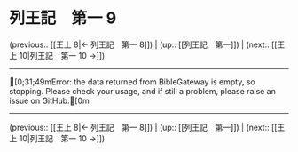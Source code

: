# 列王記　第一 9

(previous:: [[王上 8|← 列王記　第一 8]]) | (up:: [[列王記　第一]]) | (next:: [[王上 10|列王記　第一 10 →]])

***
[0;31;49mError: the data returned from BibleGateway is empty, so stopping. Please check your usage, and if still a problem, please raise an issue on GitHub.[0m

***

(previous:: [[王上 8|← 列王記　第一 8]]) | (up:: [[列王記　第一]]) | (next:: [[王上 10|列王記　第一 10 →]])

